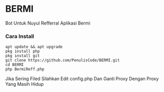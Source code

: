 # BERMI

<p>Bot Untuk Nuyul Refferral Aplikasi Bermi</p>

### Cara Install
<pre><code>apt update && apt upgrade
pkg install php
pkg install git
git clone https://github.com/PenulisCode/BERMI.git
cd BERMI
php BermiReff.php</code></pre>


<p>Jika Sering Filed Silahkan Edit config.php Dan Ganti Proxy Dengan Proxy Yang Masih Hidup</p>



